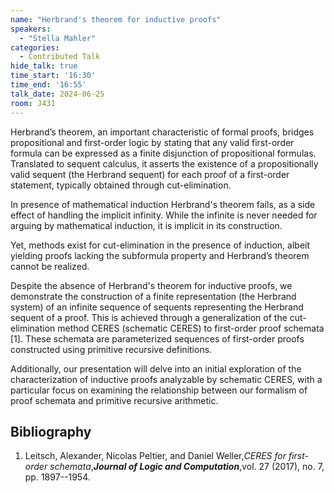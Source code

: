 ```yaml
---
name: "Herbrand's theorem for inductive proofs"
speakers:
  - "Stella Mahler"
categories:
  - Contributed Talk
hide_talk: true
time_start: '16:30'
time_end: '16:55'
talk_date: 2024-06-25
room: J431
---
```







Herbrand’s theorem, an important characteristic of formal proofs, bridges propositional and first-order logic by stating that any valid first-order formula can be expressed as a finite disjunction of propositional formulas. Translated to sequent calculus, it asserts the existence of a propositionally valid sequent (the Herbrand sequent) for each proof of a first-order statement, typically obtained through cut-elimination.

In presence of mathematical induction Herbrand's theorem fails, as a side effect of handling the implicit infinity. While the infinite is never needed for arguing by mathematical induction, it is implicit in its construction. 

Yet, methods exist for cut-elimination in the presence of induction, albeit yielding proofs lacking the subformula property and Herbrand’s theorem cannot be realized.

Despite the absence of Herbrand's theorem for inductive proofs, we demonstrate the construction of a finite representation (the Herbrand system) of an infinite sequence of sequents representing the Herbrand sequent of a proof. This is achieved through a generalization of the cut-elimination method CERES (schematic CERES) to first-order proof schemata [1]. These schemata are parameterized sequences of first-order proofs constructed using primitive recursive definitions.


Additionally, our presentation will delve into an initial exploration of the characterization of inductive proofs analyzable by schematic CERES, with a particular focus on examining the relationship between our formalism of proof schemata and primitive recursive arithmetic.


## Bibliography









1. Leitsch, Alexander, Nicolas Peltier, and Daniel Weller,_CERES for first-order schemata_,**_Journal of Logic and Computation_**,vol. 27 (2017), no. 7, pp. 1897--1954.






